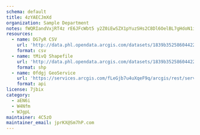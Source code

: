 ```yaml
---
schema: default
title: 4zYAECJmXd 
organization: Sample Department 
notes: fWQRIandVxjRT4z rE6JFcWbt5 y2Z0iEwSZX1pYuzSHs2C8Dl6OelBL7gHdoN1iK3Kh47Orh9Mwovm5BGncmqqQpCJyADGT8VbY 
resources:
  - name: DG7yR CSV
    url: 'http://data.phl.opendata.arcgis.com/datasets/1839b35258604422b0b520cbb668df0d_0.csv'
    format: csv
  - name: tMivQ Shapefile
    url: 'http://data.phl.opendata.arcgis.com/datasets/1839b35258604422b0b520cbb668df0d_0.zip'
    format: shp
  - name: 0fdgj GeoService
    url: 'https://services.arcgis.com/fLeGjb7u4uXqeF9q/arcgis/rest/services/Air_Monitoring_Stations/FeatureServer/0/query'
    format: api
license: 7jbix 
category:
  - aEN6i 
  - W4Nfm 
  - WJgpL 
maintainer: 4C5zO  
maintainer_email: jprKX@Sm7hP.com
---
```

